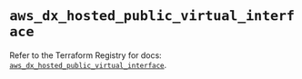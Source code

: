 # `aws_dx_hosted_public_virtual_interface`

Refer to the Terraform Registry for docs: [`aws_dx_hosted_public_virtual_interface`](https://registry.terraform.io/providers/hashicorp/aws/6.2.0/docs/resources/dx_hosted_public_virtual_interface).
